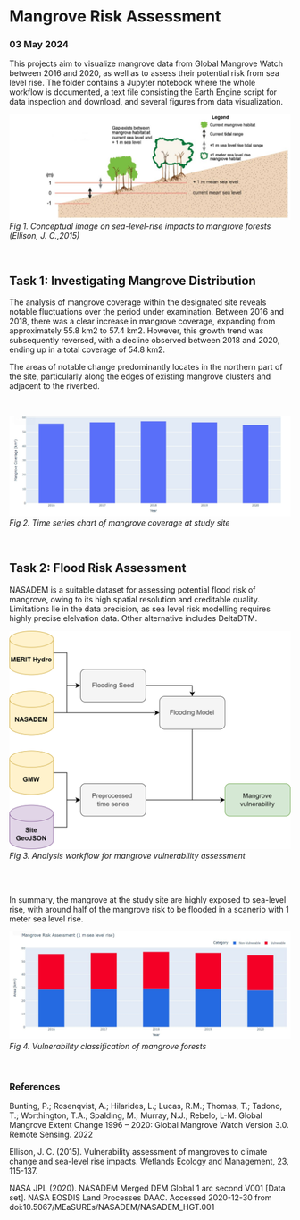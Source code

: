 # Mangrove Risk Assessment

### 03 May 2024

This projects aim to visualize mangrove data from Global Mangrove Watch between 2016 and 2020, as well as to assess their potential risk from sea level rise.
The folder contains a Jupyter notebook where the whole workflow is documented, a text file consisting the Earth Engine script for data inspection and download, and several figures from data visualization.

![Impact of sea-level rise](mangrove.jpg)
*Fig 1. Conceptual image on sea-level-rise impacts to mangrove forests (Ellison, J. C.,2015)*

<br>

## **Task 1: Investigating Mangrove Distribution**

The analysis of mangrove coverage within the designated site reveals notable fluctuations over the period under examination. Between 2016 and 2018, there was a clear increase in mangrove coverage, expanding from approximately 55.8 km2 to 57.4 km2. However, this growth trend was subsequently reversed, with a decline observed between 2018 and 2020, ending up in a total coverage of 54.8 km2.

The areas of notable change predominantly locates in the northern part of the site, particularly along the edges of existing mangrove clusters and adjacent to the riverbed.

<br>

![](https://github.com/pinkychow1010/mangrove_risk_assessment/blob/main/mangrove_ts.JPG)
*Fig 2. Time series chart of mangrove coverage at study site*

<br>

## **Task 2: Flood Risk Assessment**

NASADEM is a suitable dataset for assessing potential flood risk of mangrove, owing to its high spatial resolution and creditable quality. Limitations lie in the data precision, as sea level risk modelling requires highly precise elelvation data. Other alternative includes DeltaDTM.


<img src="mangrove-risk-assessment.png" alt="workflow" width="550"/>
<em>Fig 3. Analysis workflow for mangrove vulnerability assessment</em>

<br><br>

In summary, the mangrove at the study site are highly exposed to sea-level rise, with around half of the mangrove risk to be flooded in a scanerio with 1 meter sea level rise.

![](https://github.com/pinkychow1010/mangrove_risk_assessment/blob/main/risk_assessment.JPG)
*Fig 4. Vulnerability classification of mangrove forests*

<br>

### References
Bunting, P.; Rosenqvist, A.; Hilarides, L.; Lucas, R.M.; Thomas, T.; Tadono, T.; Worthington, T.A.; Spalding, M.; Murray, N.J.; Rebelo, L-M. Global Mangrove Extent Change 1996 – 2020: Global Mangrove Watch Version 3.0. Remote Sensing. 2022

Ellison, J. C. (2015). Vulnerability assessment of mangroves to climate change and sea-level rise impacts. Wetlands Ecology and Management, 23, 115-137.

NASA JPL (2020). NASADEM Merged DEM Global 1 arc second V001 [Data set]. NASA EOSDIS Land Processes DAAC. Accessed 2020-12-30 from doi:10.5067/MEaSUREs/NASADEM/NASADEM_HGT.001
